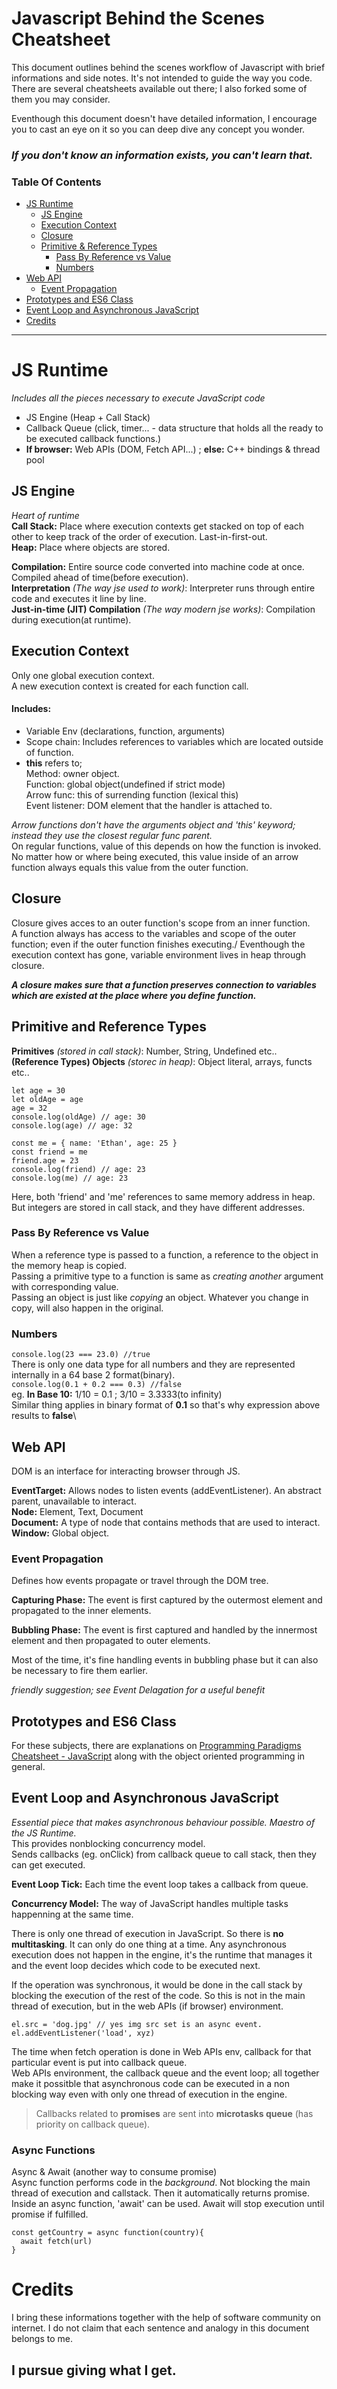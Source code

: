 # Javascript Behind the Scenes Cheatsheet

This document outlines behind the scenes workflow of Javascript with brief informations and side notes. It's not intended to guide the way you code. There are several cheatsheets available out there; I also forked some of them you may consider.

Eventhough this document doesn't have detailed information, I encourage you to cast an eye on it so you can deep dive any concept you wonder.

### _If you don't know an information exists, you can't learn that._

### **Table Of Contents**

- [JS Runtime](#js-runtime)
  - [JS Engine](#js-engine)
  - [Execution Context](#execution-context)
  - [Closure](#closure)
  - [Primitive & Reference Types](#primitive-and-reference-types)
    - [Pass By Reference vs Value](#pass-by-reference-vs-value)
    - [Numbers](#Numbers)
- [Web API](#web-api)
  - [Event Propagation](#event-propagation)
- [Prototypes and ES6 Class](#prototypes-and-es6-class)
- [Event Loop and Asynchronous JavaScript](#event-loop-and-asynchronous-javascript)
- [Credits](#credits)

---

# JS Runtime

_Includes all the pieces necessary to execute JavaScript code_

- JS Engine (Heap + Call Stack)
- Callback Queue (click, timer... - data structure that holds all the ready to be executed callback functions.)
- **If browser:** Web APIs (DOM, Fetch API...) ; **else:** C++ bindings & thread pool

## JS Engine

_Heart of runtime_\
**Call Stack:** Place where execution contexts get stacked on top of each other to keep track of the order of execution. Last-in-first-out.\
**Heap:** Place where objects are stored.

**Compilation:** Entire source code converted into machine code at once. Compiled ahead of time(before execution).\
**Interpretation** _(The way jse used to work)_: Interpreter runs through entire code and executes it line by line.\
**Just-in-time (JIT) Compilation** _(The way modern jse works)_: Compilation during execution(at runtime).

## Execution Context

Only one global execution context.\
A new execution context is created for each function call.

#### Includes:

- Variable Env (declarations, function, arguments)
- Scope chain: Includes references to variables which are located outside of function.
- **this** refers to;\
  Method: owner object.\
  Function: global object(undefined if strict mode)\
  Arrow func: this of surrending function (lexical this)\
  Event listener: DOM element that the handler is attached to.

_Arrow functions don't have the arguments object and 'this' keyword; instead they use the closest regular func parent._\
On regular functions, value of this depends on how the function is invoked.\
No matter how or where being executed, this value inside of an arrow function always equals this value from the outer function.

## Closure

Closure gives acces to an outer function's scope from an inner function.\
A function always has access to the variables and scope of the outer function; even if the outer function finishes executing./
Eventhough the execution context has gone, variable environment lives in heap through closure.

**_A closure makes sure that a function preserves connection to variables which are existed at the place where you define function._**

## Primitive and Reference Types

**Primitives** _(stored in call stack)_: Number, String, Undefined etc..\
**(Reference Types) Objects** _(storec in heap)_: Object literal, arrays, functs etc..

```
let age = 30
let oldAge = age
age = 32
console.log(oldAge) // age: 30
console.log(age) // age: 32
```

```
const me = { name: 'Ethan', age: 25 }
const friend = me
friend.age = 23
console.log(friend) // age: 23
console.log(me) // age: 23
```

Here, both 'friend' and 'me' references to same memory address in heap. But integers are stored in call stack, and they have different addresses.

### Pass By Reference vs Value

When a reference type is passed to a function, a reference to the object in the memory heap is copied. \
Passing a primitive type to a function is same as _creating another_ argument with corresponding value.\
Passing an object is just like _copying_ an object. Whatever you change in copy, will also happen in the original.

### Numbers

`console.log(23 === 23.0) //true`\
There is only one data type for all numbers and they are represented internally in a 64 base 2 format(binary).\
`console.log(0.1 + 0.2 === 0.3) //false`\
eg. **In Base 10:** 1/10 = 0.1 ; 3/10 = 3.3333(to infinity)\
Similar thing applies in binary format of **0.1** so that's why expression above results to **false**\

## Web API

DOM is an interface for interacting browser through JS.

**EventTarget:** Allows nodes to listen events (addEventListener). An abstract parent, unavailable to interact.\
**Node:** Element, Text, Document\
**Document:** A type of node that contains methods that are used to interact.\
**Window:** Global object.

### Event Propagation

Defines how events propagate or travel through the DOM tree.

**Capturing Phase:** The event is first captured by the outermost element and propagated to the inner elements.

**Bubbling Phase:** The event is first captured and handled by the innermost element and then propagated to outer elements.

Most of the time, it's fine handling events in bubbling phase but it can also be necessary to fire them earlier.

_friendly suggestion; see Event Delagation for a useful benefit_

## Prototypes and ES6 Class

For these subjects, there are explanations on [Programming Paradigms Cheatsheet - JavaScript](https://github.com/bilgekeremsever/Programming-Paradigms-Cheatsheet#object-oriented-programming) along with the object oriented programming in general.

## Event Loop and Asynchronous JavaScript

_Essential piece that makes asynchronous behaviour possible. Maestro of the JS Runtime._\
This provides nonblocking concurrency model.\
Sends callbacks (eg. onClick) from callback queue to call stack, then they can get executed.

**Event Loop Tick:** Each time the event loop takes a callback from queue.

**Concurrency Model:** The way of JavaScript handles multiple tasks happenning at the same time.

There is only one thread of execution in JavaScript. So there is **no multitasking**. It can only do one thing at a time. Any asynchronous execution does not happen in the engine, it's the runtime that manages it and the event loop decides which code to be executed next.

If the operation was synchronous, it would be done in the call stack by blocking the execution of the rest of the code. So this is not in the main thread of execution, but in the web APIs (if browser) environment.

```
el.src = 'dog.jpg' // yes img src set is an async event.
el.addEventListener('load', xyz)
```

The time when fetch operation is done in Web APIs env, callback for that particular event is put into callback queue.\
Web APIs environment, the callback queue and the event loop; all together make it possitble that asynchronous code can be executed in a non blocking way even with only one thread of execution in the engine.

> Callbacks related to **promises** are sent into **microtasks queue** (has priority on callback queue).

### Async Functions

Async & Await (another way to consume promise)\
Async function performs code in the _background_. Not blocking the main thread of execution and callstack. Then it automatically returns promise.\
Inside an async function, 'await' can be used. Await will stop execution until promise if fulfilled.

```
const getCountry = async function(country){
  await fetch(url)
}
```

# Credits

I bring these informations together with the help of software community on internet. I do not claim that each sentence and analogy in this document belongs to me.

## I pursue giving what I get.
